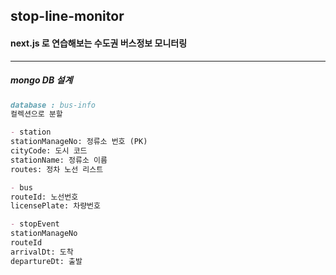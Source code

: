 ## stop-line-monitor
#### next.js 로 연습해보는 수도권 버스정보 모니터링

----

##### mongo DB 설계
```markdown
database : bus-info
컬렉션으로 분할

- station
stationManageNo: 정류소 번호 (PK)
cityCode: 도시 코드
stationName: 정류소 이름
routes: 정차 노선 리스트

- bus
routeId: 노선번호
licensePlate: 차량번호

- stopEvent
stationManageNo
routeId
arrivalDt: 도착
departureDt: 출발
```